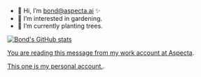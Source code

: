 - 👋 Hi, I’m bond@aspecta.ai ✨
- 👀 I’m interested in gardening.
- 🌱 I’m currently planting trees.



[![Bond's GitHub stats](https://github-readme-stats.vercel.app/api?username=shrekuu&show_icons=true)](https://github.com/shrekuu/resume)

[You are reading this message from my work account at Aspecta](https://aspecta.id).

[This one is my personal account.](https://github.com/shrekuu).
